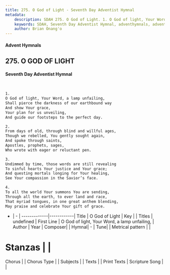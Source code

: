 ```yaml
---
title: 275. O God of Light - Seventh Day Adventist Hymnal
metadata:
    description: SDAH 275. O God of Light. 1. O God of light, Your Word, a lamp unfailing, Shall pierce the darkness of our earthbound way And show Your grace, Your plan for us unveiling, And guide our footsteps to the perfect day.
    keywords: SDAH, Seventh Day Adventist Hymnal, adventhymnals, advent hymnals, O God of Light, O God of light, Your Word, a lamp unfailing, 
    author: Brian Onang'o
---
```


#### Advent Hymnals
## 275. O GOD OF LIGHT
#### Seventh Day Adventist Hymnal

```txt


1.
O God of light, Your Word, a lamp unfailing,
Shall pierce the darkness of our earthbound way
And show Your grace,
Your plan for us unveiling,
And guide our footsteps to the perfect day.

2.
From days of old, through blind and willful ages,
Though we rebelled, You gently sought again,
And spoke through saints,
Apostles, prophets, sages,
Who wrote with eager or reluctant pen.

3.
Undimmed by time, those words are still revealing
To sinful hearts Your justice and Your grace;
And questing mortals longing for Your healing,
See Your compassion in the Savior’s face.

4.
To all the world Your summons You are sending,
Through all the earth, to ever land and race,
That myriad tongues, in one great anthem blending,
May praise and celebrate Your gift of grace.


```

- |   -  |
-------------|------------|
Title | O God of Light |
Key |  |
Titles | undefined |
First Line | O God of light, Your Word, a lamp unfailing, |
Author | 
Year | 
Composer|  |
Hymnal|  - |
Tune|  |
Metrical pattern | |
# Stanzas |  |
Chorus |  |
Chorus Type |  |
Subjects |  |
Texts |  |
Print Texts | 
Scripture Song |  |
  

